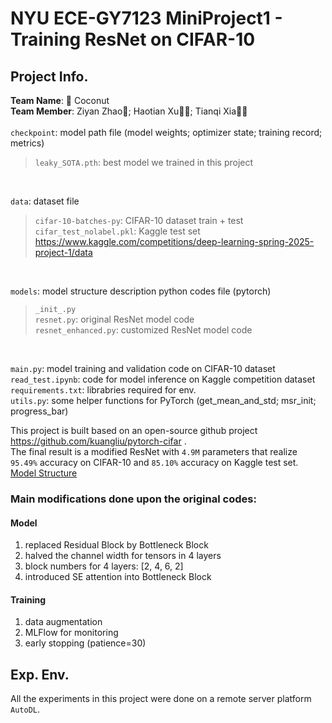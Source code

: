 # NYU ECE-GY7123 MiniProject1 - Training ResNet on CIFAR-10
## Project Info.
**Team Name**: 🥥 Coconut <br>
**Team Member**: Ziyan Zhao🤠; Haotian Xu🐱‍👤; Tianqi Xia🐱‍🏍<br>
<br>
`checkpoint`: model path file (model weights; optimizer state; training record; metrics) 
>`leaky_SOTA.pth`: best model we trained in this project
<br>

`data`: dataset file
>`cifar-10-batches-py`: CIFAR-10 dataset train + test <br>
>`cifar_test_nolabel.pkl`: Kaggle test set https://www.kaggle.com/competitions/deep-learning-spring-2025-project-1/data 
<br>

`models`: model structure description python codes file (pytorch)
>`_init_.py` <br>
>`resnet.py`: original ResNet model code <br>
>`resnet_enhanced.py`: customized ResNet model code
<br>

`main.py`: model training and validation code on CIFAR-10 dataset <br>
`read_test.ipynb`: code for model inference on Kaggle competition dataset <br>
`requirements.txt`: librabries required for env. <br>
`utils.py`: some helper functions for PyTorch (get_mean_and_std; msr_init; progress_bar) <br>

This project is built based on an open-source github project https://github.com/kuangliu/pytorch-cifar . <br> 
The final result is a modified ResNet with `4.9M` parameters that realize `95.49%` accuracy on CIFAR-10 and `85.10%` accuracy on Kaggle test set. <br>
[Model Structure](https://github.com/Coconut-ECE7123/ECE7123-DL-Project1/blob/main/model%20structure.png)
### Main modifications done upon the original codes: <br>
#### Model 
1. replaced Residual Block by Bottleneck Block
2. halved the channel width for tensors in 4 layers
3. block numbers for 4 layers: [2, 4, 6, 2]
4. introduced SE attention into Bottleneck Block
#### Training 
1. data augmentation
2. MLFlow for monitoring
3. early stopping (patience=30)
## Exp. Env.
All the experiments in this project were done on a remote server platform `AutoDL`.   






